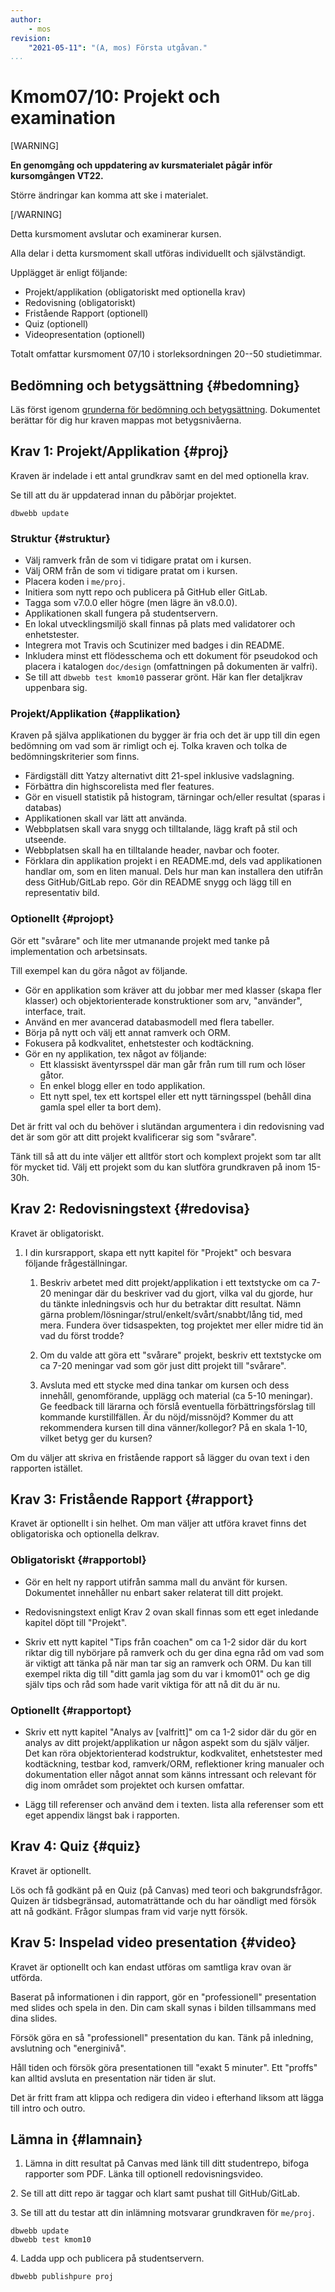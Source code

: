 ```yaml
---
author:
    - mos
revision:
    "2021-05-11": "(A, mos) Första utgåvan."
...
```

Kmom07/10: Projekt och examination
==================================

[WARNING]

**En genomgång och uppdatering av kursmaterialet pågår inför kursomgången VT22.**

Större ändringar kan komma att ske i materialet.

[/WARNING]


Detta kursmoment avslutar och examinerar kursen.

Alla delar i detta kursmoment skall utföras individuellt och självständigt.

Upplägget är enligt följande:

* Projekt/applikation (obligatoriskt med optionella krav)
* Redovisning (obligatoriskt)
* Fristående Rapport (optionell)
* Quiz (optionell)
* Videopresentation (optionell)


Totalt omfattar kursmoment 07/10 i storleksordningen 20--50 studietimmar.

<!--more-->


<!--
(Skippa krav om flowchart & pseudocode)

För svår och komplex att rätta. Förenkla och förtydliga.
Förenkla, förenkla, förenkla.

Alla kan göra quizzen, den behöver inte vara optionell.
Sätt som fristående assignment i Canvas och bedöm bara som G.

Alla gör en fristående rapport som leder till G? Eller ladda upp rapporten separat och gör en bedömning G/VG på rapporten enbart? Med feedback om hur man skriver en rapport bättre? Eller låt rapporten mer vara en del av 01-06 och en bra sådan ger bonus till slutbetyget?
Rapporten borde ha en annan template? Kanske mer som en artikel och skippa kapitelindelningen? Fundera på det. Kan vara lättare att ge feedback på att strukturen följs.
Kanske en rapport mer artikel-lik för redovisningstexten. Sen kan man ha en separat rapport för extra.
Eller en artikel-typ för varje kmom, istället för kapitel-grejen? Nja, troligen inte men bra att fundera på.

Extrarapporten kan fokusera även på Symfony/Laravel och dess features.

Extrarapporten kan ha högre höjd och kräva referenser. Hmm, men såna saker kanske alla borde lära sig...

Redovisningstexten kanske kan vara i kursrapporten och extrarapporten i ett eget dokument?

Ett upplägg på projektet som leder till E-C alt E-D.
Ett upplägg på projektet som leder till C-A eller BA.
Projektet kan rättas av tas?

Friheten kontra Uppstyrdhet i kraven. Kanske ToDo ger en nivå. En blog ger en annan nivå. Helt fritt ger ytterligare en nivå. Vissa gillar tydlighet och andra gillar frihet och kreativitet.

Eventuellt ett skarpt projekt, samma för alla?
Eller ett tydligt projekt som majoriteten gör och ett som är mer valbart?
Ett projekt som har kopplingar till näringslivet eller forskning?

Kanske borde kmom ORM göra en CRUD eller inloggning. Kanske oauth trots allt?

Kanske projekt som blog med inloggning och admin kontra besökare.

Om inloggning, använd doe:doe som default användare.

Lägg in class diagram i inledningen.

Fixa phpdoc generering så vi kan fokusera delvis på dokumentationen.

Fixa phpmetrics så man kan reflektera över kodkvalitet på ett bättre sätt.

Adventurespel som projekt kan tillåta fokus på Ux.

Videon vad ska den ta upp, enbart projektet? Eller infoga även de saker man skrev i rapporten (tips från coachen, egen analys)?

Lös nedladdningstiden.

Ge poäng för den statiska valideringen för att uppmuntra att den biten blir rätt (dbwebb test kmom10).

Jobba i grupp?

Projekt:

* ToDo
* Blog
    * Wordpress
    * Travelblogg
    * Hemnet
    * Blocket
    * Fotoblogg
* CMS
* Cards
* Cards in 5x5 (Poker square)
* Dice 5x5 (Dice square) (inkl highscore och histogram)

* Yatzy var väldigt svårt att få ett bra gränssnitt.

Spel fram till kmom04, sen login & db i valfritt ramverk?
    * Proj mer spel, eller adventure eller blog/ToDo (inkl inlogg)

Gör tydligt att repot skall se bra ut, så det kan användas för att länka till.

Repot kan använda GitHub/GitLab Pages visa upp sin dokumentation och kodtäckning samt metrics.

Mer tydligt vad histogram och stats skall innehålla. Kanske även visa hur man kan göra mer grafiskt representativt. Dels med enkla medel och dels med Google diagrams (eller annan tredjepartare).

Inloggning på Game kan erbjuda möjlighet att reinitiera databasen eller andra admin-saker.


-->



Bedömning och betygsättning {#bedomning}
--------------------------------------------------------------------

Läs först igenom [grunderna för bedömning och betygsättning](kurser/faq/bedomning-och-betygsattning-projekt-quiz-rapport-video). Dokumentet berättar för dig hur kraven mappas mot betygsnivåerna.



Krav 1: Projekt/Applikation {#proj}
--------------------------------------------------------------------

Kraven är indelade i ett antal grundkrav samt en del med optionella krav.

Se till att du är uppdaterad innan du påbörjar projektet.

```
dbwebb update
```



### Struktur {#struktur}

* Välj ramverk från de som vi tidigare pratat om i kursen.
* Välj ORM från de som vi tidigare pratat om i kursen.
* Placera koden i `me/proj`.
* Initiera som nytt repo och publicera på GitHub eller GitLab.
* Tagga som v7.0.0 eller högre (men lägre än v8.0.0).
* Applikationen skall fungera på studentservern.
* En lokal utvecklingsmiljö skall finnas på plats med validatorer och enhetstester.
* Integrera mot Travis och Scutinizer med badges i din README.
* Inkludera minst ett flödesschema och ett dokument för pseudokod och placera i katalogen `doc/design` (omfattningen på dokumenten är valfri).
* Se till att `dbwebb test kmom10` passerar grönt. Här kan fler detaljkrav uppenbara sig.



### Projekt/Applikation {#applikation}

Kraven på själva applikationen du bygger är fria och det är upp till din egen bedömning om vad som är rimligt och ej. Tolka kraven och tolka de bedömningskriterier som finns.

* Färdigställ ditt Yatzy alternativt ditt 21-spel inklusive vadslagning.
* Förbättra din highscorelista med fler features.
* Gör en visuell statistik på histogram, tärningar och/eller resultat (sparas i databas)
* Applikationen skall var lätt att använda.
* Webbplatsen skall vara snygg och tilltalande, lägg kraft på stil och utseende.
* Webbplatsen skall ha en tilltalande header, navbar och footer.
* Förklara din applikation projekt i en README.md, dels vad applikationen handlar om, som en liten manual. Dels hur man kan installera den utifrån dess GitHub/GitLab repo. Gör din README snygg och lägg till en representativ bild.



### Optionellt {#projopt}

Gör ett "svårare" och lite mer utmanande projekt med tanke på implementation och arbetsinsats.

Till exempel kan du göra något av följande.

* Gör en applikation som kräver att du jobbar mer med klasser (skapa fler klasser) och objektorienterade konstruktioner som arv, "använder", interface, trait.
* Använd en mer avancerad databasmodell med flera tabeller.
* Börja på nytt och välj ett annat ramverk och ORM.
* Fokusera på kodkvalitet, enhetstester och kodtäckning.
* Gör en ny applikation, tex något av följande:
    * Ett klassiskt äventyrsspel där man går från rum till rum och löser gåtor.
    * En enkel blogg eller en todo applikation.
    * Ett nytt spel, tex ett kortspel eller ett nytt tärningsspel (behåll dina gamla spel eller ta bort dem).

Det är fritt val och du behöver i slutändan argumentera i din redovisning vad det är som gör att ditt projekt kvalificerar sig som "svårare".

Tänk till så att du inte väljer ett alltför stort och komplext projekt som tar allt för mycket tid. Välj ett projekt som du kan slutföra grundkraven på inom 15-30h.



Krav 2: Redovisningstext {#redovisa}
--------------------------------------------------------------------

Kravet är obligatoriskt.

1. I din kursrapport, skapa ett nytt kapitel för "Projekt" och besvara följande frågeställningar.

    1. Beskriv arbetet med ditt projekt/applikation i ett textstycke om ca 7-20 meningar där du beskriver vad du gjort, vilka val du gjorde, hur du tänkte inledningsvis och hur du betraktar ditt resultat. Nämn gärna problem/lösningar/strul/enkelt/svårt/snabbt/lång tid, med mera. Fundera över tidsaspekten, tog projektet mer eller midre tid än vad du först trodde?

    1. Om du valde att göra ett "svårare" projekt, beskriv ett textstycke om ca 7-20 meningar vad som gör just ditt projekt till "svårare".

    1. Avsluta med ett stycke med dina tankar om kursen och dess innehåll, genomförande, upplägg och material (ca 5-10 meningar). Ge feedback till lärarna och förslå eventuella förbättringsförslag till kommande kurstillfällen. Är du nöjd/missnöjd? Kommer du att rekommendera kursen till dina vänner/kollegor? På en skala 1-10, vilket betyg ger du kursen?

Om du väljer att skriva en fristående rapport så lägger du ovan text i den rapporten istället.



Krav 3: Fristående Rapport {#rapport}
--------------------------------------------------------------------

Kravet är optionellt i sin helhet. Om man väljer att utföra kravet finns det obligatoriska och optionella delkrav.



### Obligatoriskt {#rapportobl}

* Gör en helt ny rapport utifrån samma mall du använt för kursen. Dokumentet innehåller nu enbart saker relaterat till ditt projekt.

* Redovisningstext enligt Krav 2 ovan skall finnas som ett eget inledande kapitel döpt till "Projekt".

* Skriv ett nytt kapitel "Tips från coachen" om ca 1-2 sidor där du kort riktar dig till nybörjare på ramverk och du ger dina egna råd om vad som är viktigt att tänka på när man tar sig an ramverk och ORM. Du kan till exempel rikta dig till "ditt gamla jag som du var i kmom01" och ge dig själv tips och råd som hade varit viktiga för att nå dit du är nu.



### Optionellt {#rapportopt}

* Skriv ett nytt kapitel "Analys av [valfritt]" om ca 1-2 sidor där du gör en analys av ditt projekt/applikation ur någon aspekt som du själv väljer. Det kan röra objektorienterad kodstruktur, kodkvalitet, enhetstester med kodtäckning, testbar kod, ramverk/ORM, reflektioner kring manualer och dokumentation eller något annat som känns intressant och relevant för dig inom området som projektet och kursen omfattar.

* Lägg till referenser och använd dem i texten. lista alla referenser som ett eget appendix längst bak i rapporten.



Krav 4: Quiz {#quiz}
--------------------------------------------------------------------

Kravet är optionellt.

Lös och få godkänt på en Quiz (på Canvas) med teori och bakgrundsfrågor. Quizen är tidsbegränsad, automaträttande och du har oändligt med försök att nå godkänt. Frågor slumpas fram vid varje nytt försök.



Krav 5: Inspelad video presentation {#video}
--------------------------------------------------------------------

Kravet är optionellt och kan endast utföras om samtliga krav ovan är utförda.

Baserat på informationen i din rapport, gör en "professionell" presentation med slides och spela in den. Din cam skall synas i bilden tillsammans med dina slides.

Försök göra en så "professionell" presentation du kan. Tänk på inledning,  avslutning och "energinivå".

Håll tiden och försök göra presentationen till "exakt 5 minuter". Ett "proffs" kan alltid avsluta en presentation när tiden är slut.

Det är fritt fram att klippa och redigera din video i efterhand liksom att lägga till intro och outro.



Lämna in {#lamnain}
--------------------------------------------------------------------

1. Lämna in ditt resultat på Canvas med länk till ditt studentrepo, bifoga rapporter som PDF. Länka till optionell redovisningsvideo.

2\. Se till att ditt repo är taggar och klart samt pushat till GitHub/GitLab.

3\. Se till att du testar att din inlämning motsvarar grundkraven för `me/proj`.

```text
dbwebb update
dbwebb test kmom10
```

4\. Ladda upp och publicera på studentservern.

```text
dbwebb publishpure proj
```
